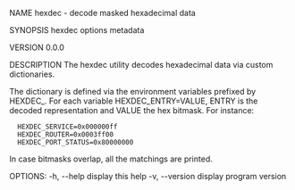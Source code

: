 NAME
   hexdec - decode masked hexadecimal data

SYNOPSIS
   hexdec options metadata

VERSION
   0.0.0

DESCRIPTION
   The hexdec utility decodes hexadecimal data via custom dictionaries.

   The dictionary is defined via the environment variables prefixed by HEXDEC_. For each
   variable HEXDEC_ENTRY=VALUE, ENTRY is the decoded representation and VALUE the hex
   bitmask. For instance:

      HEXDEC_SERVICE=0x000000ff
      HEXDEC_ROUTER=0x0003ff00
      HEXDEC_PORT_STATUS=0x80000000

   In case bitmasks overlap, all the matchings are printed.

OPTIONS:
   -h, --help                 display this help
   -v, --version              display program version
